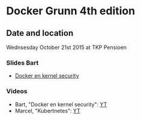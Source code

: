 # Docker Grunn 4th edition

## Date and location

Wednsesday October 21st 2015 at TKP Pensioen

### Slides Bart

* [Docker en kernel security](http://www.slideshare.net/smart_bit/docker-en-kernel-security-54646442)

### Videos

* Bart, "Docker en kernel security": [YT](https://youtu.be/WMLC16Qmp7Q)
* Marcel, "Kubertnetes": [YT](https://youtu.be/fHQmKHJPNjs)
